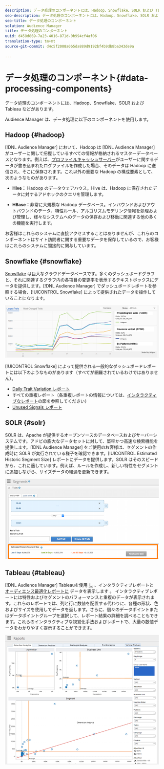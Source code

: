 ```yaml
---
description: データ処理のコンポーネントには、Hadoop、Snowflake、SOLR および Tableau などがあります。
seo-description: データ処理のコンポーネントには、Hadoop、Snowflake、SOLR および Tableau などがあります。
seo-title: データ処理のコンポーネント
solution: Audience Manager
title: データ処理のコンポーネント
uuid: d458d869-7a23-4016-871d-0b994cf4af06
translation-type: tm+mt
source-git-commit: d4c5f2008a0b5da889d9192bf4b9db8ba343de9a

---
```



# データ処理のコンポーネント{#data-processing-components}

データ処理のコンポーネントには、Hadoop、Snowflake、SOLR および Tableau などがあります。

<!-- 

c_comproc.xml

 -->

Audience Manager は、データ処理に以下のコンポーネントを使用します。

## Hadoop {#hadoop}

[!DNL Audience Manager] において、Hadoop は [!DNL Audience Manager] がユーザーに関して把握しているすべての情報が格納されるマスターデータベースとなります。例えば、[プロファイルキャッシュサーバー](../../reference/system-components/components-data-collection.md)がユーザーに関するデータが書き込まれたログファイルを作成した場合、そのデータは Hadoop に送信され、そこに保存されます。これ以外の重要な Hadoop の構成要素として、次のようなものがあります。

* **Hive：** Hadoop のデータウェアハウス。Hive は、Hadoop に保存されたデータに対するアドホックのクエリを管理します。

* **HBase：**&#x200B;非常に大規模な Hadoop データベース。インバウンドおよびアウトバウンドのデータ、特性ルール、アルゴリズムモデリング情報を処理および管理し、様々なシステムへのデータの保存および移動に関連する他の多くの機能を実行します。

お客様はこれらのシステムに直接アクセスすることはありませんが、これらのコンポーネントはサイト訪問者に関する重要なデータを保存しているので、お客様はこれらのシステムに間接的に関与しています。

## Snowflake {#snowflake}

[Snowflake](https://www.snowflake.net/) は巨大なクラウドデータベースです。多くのダッシュボードグラフと、それに関連するグラフ内の各項目の変更率を表示するテキストボックスにデータを提供します。[!DNL Audience Manager] でダッシュボードレポートを参照する場合、[!UICONTROL Snowflake] によって提供されたデータを操作していることになります。



![](assets/dashboardreport.png)

[!UICONTROL Snowflake] によって提供される一般的なダッシュボードレポートには以下のようなものがあります（すべてが網羅されているわけではありません）。

* [Daily Trait Variation レポート](/help/using/reporting/audience-optimization-reports/daily-trait-variation-report.md)
* すべての重複レポート（各重複レポートの情報については、[インタラクティブなレポート](/help/using/reporting/dynamic-reports/dynamic-reports.md)の節を参照してください）
* [Unused Signals レポート](/help/using/reporting/dynamic-reports/unused-signals.md)

## SOLR {#solr}

SOLR は、Apache が提供するオープンソースのデータベースおよびサーバーシステムです。アドビの膨大なデータセットに対して、堅牢かつ高速な検索機能を提供します。[!DNL Audience Manager] をご使用のお客様は、セグメントの作成時に SOLR が実行されている様子を確認できます。[!UICONTROL Estimated Historic Segment Size] レポートにデータを提供します。SOLR はそのスピードから、これに適しています。例えば、ルールを作成し、新しい特性をセグメントに追加しながら、サイズデータの経過を更新できます。



![](assets/audsize.png)

## Tableau {#tableau}

[!DNL Audience Manager] Tableauを使用 [し](https://www.tableausoftware.com/) 、インタラクティブレポートと [オーディエンス最適化レポートに](../../reporting/dynamic-reports/dynamic-reports.md#interactive-and-overlap-reports) データを表示します [](../../reporting/audience-optimization-reports/audience-optimization-reports.md)。 インタラクティブレポートには特性およびセグメントのパフォーマンスと重複のデータが表示されます。これらのレポートでは、列と行に数値を配置する代わりに、各種の形状、色およびサイズを使用してデータを返します。さらに、個々のデータポイントまたはデータポイントグループを選択して、レポート結果の詳細を調べることもできます。これらのインタラクティブな視覚化手法およびレポートで、大量の数値データをわかりやすく提示することができます。



![](assets/advertiser_analytics.png)

